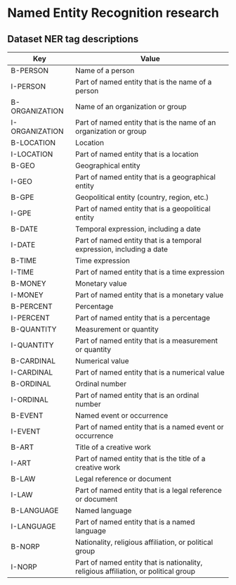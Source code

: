# Named Entity Recognition research

## Dataset NER tag descriptions

| Key            | Value                                                                               |
|----------------|-------------------------------------------------------------------------------------|
| B-PERSON       | Name of a person                                                                    |
| I-PERSON       | Part of named entity that is the name of a person                                   |
| B-ORGANIZATION | Name of an organization or group                                                    |
| I-ORGANIZATION | Part of named entity that is the name of an organization or group                   |
| B-LOCATION     | Location                                                                            |
| I-LOCATION     | Part of named entity that is a location                                             |
| B-GEO          | Geographical entity                                                                 |
| I-GEO          | Part of named entity that is a geographical entity                                  |
| B-GPE          | Geopolitical entity (country, region, etc.)                                         |
| I-GPE          | Part of named entity that is a geopolitical entity                                  |
| B-DATE         | Temporal expression, including a date                                               |
| I-DATE         | Part of named entity that is a temporal expression, including a date                |
| B-TIME         | Time expression                                                                     |
| I-TIME         | Part of named entity that is a time expression                                      |
| B-MONEY        | Monetary value                                                                      |
| I-MONEY        | Part of named entity that is a monetary value                                       |
| B-PERCENT      | Percentage                                                                          |
| I-PERCENT      | Part of named entity that is a percentage                                           |
| B-QUANTITY     | Measurement or quantity                                                             |
| I-QUANTITY     | Part of named entity that is a measurement or quantity                              |
| B-CARDINAL     | Numerical value                                                                     |
| I-CARDINAL     | Part of named entity that is a numerical value                                      |
| B-ORDINAL      | Ordinal number                                                                      |
| I-ORDINAL      | Part of named entity that is an ordinal number                                      |
| B-EVENT        | Named event or occurrence                                                           |
| I-EVENT        | Part of named entity that is a named event or occurrence                            |
| B-ART          | Title of a creative work                                                            |
| I-ART          | Part of named entity that is the title of a creative work                           |
| B-LAW          | Legal reference or document                                                         |
| I-LAW          | Part of named entity that is a legal reference or document                          |
| B-LANGUAGE     | Named language                                                                      |
| I-LANGUAGE     | Part of named entity that is a named language                                       |
| B-NORP         | Nationality, religious affiliation, or political group                              |
| I-NORP         | Part of named entity that is nationality, religious affiliation, or political group |
